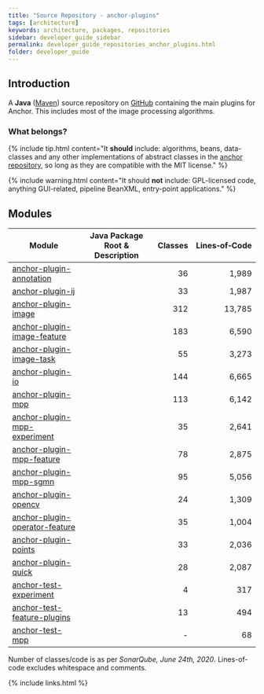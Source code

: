 ```yaml
---
title: "Source Repository - anchor-plugins"
tags: [architecture]
keywords: architecture, packages, repositories
sidebar: developer_guide_sidebar
permalink: developer_guide_repositories_anchor_plugins.html
folder: developer_guide
---
```


## Introduction

A **Java** ([Maven](/developer_guide_environment_maven.html)) source repository on [GitHub](https://github.com/anchoranalysis/anchor-plugins) containing the main plugins for Anchor. This includes most of the image processing algorithms.

### What belongs?

{% include tip.html content="It **should** include: algorithms, beans, data-classes and any other implementations of abstract classes in the [anchor repository](/developer_guide_repositories_anchor.html), so long as they are compatible with the MIT license." %}

{% include warning.html content="It should **not** include: GPL-licensed code, anything GUI-related, pipeline BeanXML, entry-point applications." %}

## Modules

| Module | Java Package Root &amp; Description  | Classes | Lines&#x2011;of&#x2011;Code |
|------------|------------------|-------------:|-------------:|
| [anchor-plugin-annotation](https://github.com/anchoranalysis/anchor-plugins/tree/master/anchor-plugin-annotation) | | 36 | 1,989 |
| [anchor-plugin-ij](https://github.com/anchoranalysis/anchor-plugins/tree/master/anchor-plugin-ij) | | 33 | 1,987 |
| [anchor-plugin-image](https://github.com/anchoranalysis/anchor-plugins/tree/master/anchor-plugin-image) | | 312 | 13,785 |
| [anchor-plugin-image-feature](https://github.com/anchoranalysis/anchor-plugins/tree/master/anchor-plugin-image-feature) | | 183 | 6,590 |
| [anchor-plugin-image-task](https://github.com/anchoranalysis/anchor-plugins/tree/master/anchor-plugin-image-task) | | 55 | 3,273 |
| [anchor-plugin-io](https://github.com/anchoranalysis/anchor-plugins/tree/master/anchor-plugin-io) | | 144 | 6,665 |
| [anchor-plugin-mpp](https://github.com/anchoranalysis/anchor-plugins/tree/master/anchor-plugin-mpp) | | 113 | 6,142 |
| [anchor-plugin-mpp-experiment](https://github.com/anchoranalysis/anchor-plugins/tree/master/anchor-plugin-mpp-experiment) | | 35 | 2,641 |
| [anchor-plugin-mpp-feature](https://github.com/anchoranalysis/anchor-plugins/tree/master/anchor-plugin-mpp-feature) | | 78 | 2,875 |
| [anchor-plugin-mpp-sgmn](https://github.com/anchoranalysis/anchor-plugins/tree/master/anchor-plugin-mpp-sgmn) | | 95 | 5,056 |
| [anchor-plugin-opencv](https://github.com/anchoranalysis/anchor-plugins/tree/master/anchor-plugin-opencv) | | 24 | 1,309 |
| [anchor-plugin-operator-feature](https://github.com/anchoranalysis/anchor-plugins/tree/master/anchor-plugin-operator-feature) | | 35 | 1,004 |
| [anchor-plugin-points](https://github.com/anchoranalysis/anchor-plugins/tree/master/anchor-plugin-points) | | 33 | 2,036 |
| [anchor-plugin-quick](https://github.com/anchoranalysis/anchor-plugins/tree/master/anchor-plugin-quick) | | 28 | 2,087 |
| [anchor-test-experiment](https://github.com/anchoranalysis/anchor-plugins/tree/master/anchor-test-experiment) | | 4 | 317 |
| [anchor-test-feature-plugins](https://github.com/anchoranalysis/anchor-plugins/tree/master/anchor-test-feature-plugins) | | 13 | 494 |
| [anchor-test-mpp](https://github.com/anchoranalysis/anchor-plugins/tree/master/anchor-test-mpp) | | - | 68 |

Number of classes/code is as per *SonarQube, June 24th, 2020*. Lines-of-code excludes whitespace and comments.

{% include links.html %}
